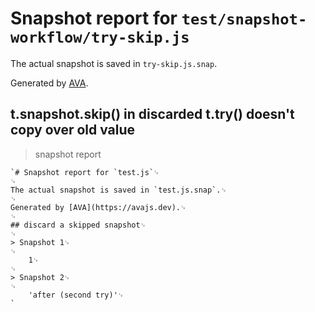 # Snapshot report for `test/snapshot-workflow/try-skip.js`

The actual snapshot is saved in `try-skip.js.snap`.

Generated by [AVA](https://avajs.dev).

## t.snapshot.skip() in discarded t.try() doesn't copy over old value

> snapshot report

    `# Snapshot report for `test.js`␊
    ␊
    The actual snapshot is saved in `test.js.snap`.␊
    ␊
    Generated by [AVA](https://avajs.dev).␊
    ␊
    ## discard a skipped snapshot␊
    ␊
    > Snapshot 1␊
    ␊
        1␊
    ␊
    > Snapshot 2␊
    ␊
        'after (second try)'␊
    `
